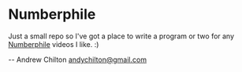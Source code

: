 # Numberphile #

Just a small repo so I've got a place to write a program or two for any
[Numberphile](https://www.youtube.com/channel/UCoxcjq-8xIDTYp3uz647V5A) videos
I like. :)

-- Andrew Chilton <andychilton@gmail.com>
